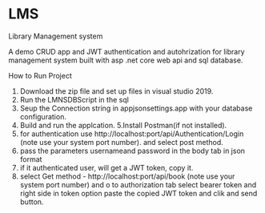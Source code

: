 # LMS
Library Management system

A demo CRUD app and JWT authentication and autohrization for library management system built with asp .net core web api and sql database.

How to Run Project
1. Download the  zip file and set up files in visual studio 2019.
2. Run the LMNSDBScript in the sql
3. Seup the Connection string in appjsonsettings.app with your database configuration.
4. Build and run the applcation.
5.Install Postman(if not installed).
6. for authentication use http://localhost:port/api/Authentication/Login (note use your system port number). and select post method.
7. pass the parameters usernameand password in the body tab in json format
8. if it authenticated user, will get a JWT token, copy it.
9. select Get method - http://localhost:port/api/book (note use your system port number) and o to authorization tab select bearer token and right side in token option paste the copied JWT token and clik and send button.


